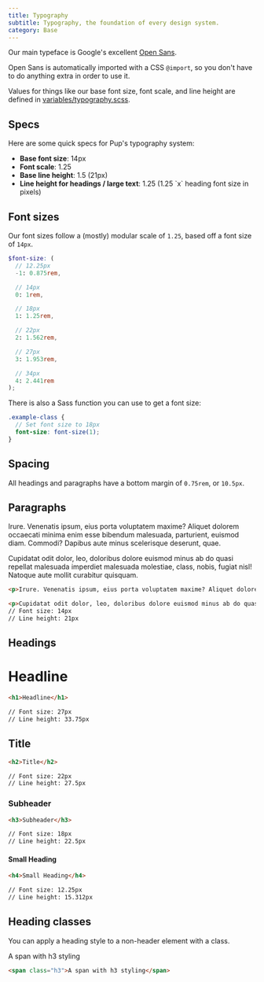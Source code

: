 ```yaml
---
title: Typography
subtitle: Typography, the foundation of every design system.
category: Base
---
```


Our main typeface is Google's excellent [Open Sans](https://fonts.google.com/specimen/Open+Sans).


Open Sans is automatically imported with a CSS `@import`, so you don't have to do anything extra in order to use it.

Values for things like our base font size, font scale, and line height are defined in [variables/typography.scss](https://github.com/underdogio/pup/blob/master/styles/pup/variables/_typography.scss).

## Specs

Here are some quick specs for Pup's typography system:

<ul class="list--bullet margin2--bottom">
  <li>
    <strong>Base font size</strong>: 14px
  </li>
  <li>
    <strong>Font scale</strong>: 1.25
  </li>
  <li>
    <strong>Base line height</strong>: 1.5 (21px)
  </li>
  <li>
    <strong>Line height for headings / large text</strong>: 1.25 (1.25 `x` heading font size in pixels)
  </li>
</ul>

## Font sizes

Our font sizes follow a (mostly) modular scale of `1.25`, based off a font size of `14px`.

```scss
$font-size: (
  // 12.25px
  -1: 0.875rem,

  // 14px
  0: 1rem,

  // 18px
  1: 1.25rem,

  // 22px
  2: 1.562rem,

  // 27px
  3: 1.953rem,

  // 34px
  4: 2.441rem
);
```

There is also a Sass function you can use to get a font size:

```scss
.example-class {
  // Set font size to 18px
  font-size: font-size(1);
}
```

## Spacing

All headings and paragraphs have a bottom margin of `0.75rem`, or `10.5px`.

## Paragraphs

<p>Irure. Venenatis ipsum, eius porta voluptatem maxime? Aliquet dolorem occaecati minima enim esse bibendum malesuada, parturient, euismod diam. Commodi? Dapibus aute minus scelerisque deserunt, quae.</p>

<p>Cupidatat odit dolor, leo, doloribus dolore euismod minus ab do quasi repellat malesuada imperdiet malesuada molestiae, class, nobis, fugiat nisl! Natoque aute mollit curabitur quisquam.</p>

```html
<p>Irure. Venenatis ipsum, eius porta voluptatem maxime? Aliquet dolorem occaecati minima enim esse bibendum malesuada, parturient, euismod diam. Commodi? Dapibus aute minus scelerisque deserunt, quae.</p>

<p>Cupidatat odit dolor, leo, doloribus dolore euismod minus ab do quasi repellat malesuada imperdiet malesuada molestiae, class, nobis, fugiat nisl! Natoque aute mollit curabitur quisquam.</p>
// Font size: 14px
// Line height: 21px
```

## Headings

<h1>Headline</h1>

```html
<h1>Headline</h1>

// Font size: 27px
// Line height: 33.75px
```

<h2>Title</h2>

```html
<h2>Title</h2>

// Font size: 22px
// Line height: 27.5px
```

<h3>Subheader</h3>

```html
<h3>Subheader</h3>

// Font size: 18px
// Line height: 22.5px
```

<h4>Small Heading</h4>

```html
<h4>Small Heading</h4>

// Font size: 12.25px
// Line height: 15.312px
```

## Heading classes

You can apply a heading style to a non-header element with a class.

<span class="h3">A span with h3 styling</span>

```html
<span class="h3">A span with h3 styling</span>
```
